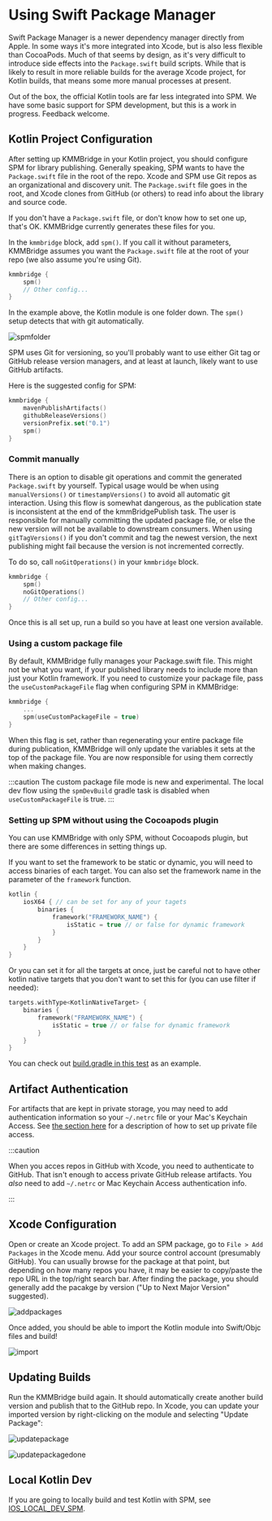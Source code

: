 # Using Swift Package Manager

Swift Package Manager is a newer dependency manager directly from Apple. In some ways it's more integrated into Xcode, but is also less flexible than CocoaPods. Much of that seems by design, as it's very difficult to introduce side effects into the `Package.swift` build scripts. While that is likely to result in more reliable builds for the average Xcode project, for Kotlin builds, that means some more manual processes at present.

Out of the box, the official Kotlin tools are far less integrated into SPM. We have some basic support for SPM development, but this is a work in progress. Feedback welcome.

## Kotlin Project Configuration

After setting up KMMBridge in your Kotlin project, you should configure SPM for library publishing. Generally speaking, SPM wants to have the `Package.swift` file in the root of the repo. Xcode and SPM use Git repos as an organizational and discovery unit. The `Package.swift` file goes in the root, and Xcode clones from GitHub (or others) to read info about the library and source code.

If you don't have a `Package.swift` file, or don't know how to set one up, that's OK. KMMBridge currently generates these files for you.

In the `kmmbridge` block, add `spm()`. If you call it without parameters, KMMBridge assumes you want the `Package.swift` file at the root of your repo (we also assume you're using Git).

```kotlin
kmmbridge {
    spm()
    // Other config...
}
```

In the example above, the Kotlin module is one folder down. The `spm()` setup detects that with git automatically.

![spmfolder](https://tl-navigator-images.s3.us-east-1.amazonaws.com/docimages/2022-10-06_06-43-spmfolder.png)

SPM uses Git for versioning, so you'll probably want to use either Git tag or GitHub release version managers, and at least at launch, likely want to use GitHub artifacts.

Here is the suggested config for SPM:

```kotlin
kmmbridge {
    mavenPublishArtifacts()
    githubReleaseVersions()
    versionPrefix.set("0.1")
    spm()
}
```

### Commit manually

There is an option to disable git operations and commit the generated `Package.swift` by yourself.
Typical usage would be when using `manualVersions()` or `timestampVersions()` to avoid all automatic git interaction.
Using this flow is somewhat dangerous, as the publication state is inconsistent at the end of the kmmBridgePublish task.
The user is responsible for manually committing the updated package file, or else the new version will not be available to downstream consumers.
When using `gitTagVersions()` if you don't commit and tag the newest version, the next publishing might fail because the version is not incremented correctly.

To do so, call `noGitOperations()` in your `kmmbridge` block.

```kotlin
kmmbridge {
    spm()
    noGitOperations()
    // Other config...
}
```

Once this is all set up, run a build so you have at least one version available.

### Using a custom package file

By default, KMMBridge fully manages your Package.swift file. This might not be what you want, if your published library needs to include more than just your Kotlin framework. If you need to customize your package file, pass the `useCustomPackageFile` flag when configuring SPM in KMMBridge:

```kotlin
kmmbridge {
    ...
    spm(useCustomPackageFile = true)
}
```

When this flag is set, rather than regenerating your entire package file during publication, KMMBridge will only update the variables it sets at the top of the package file. You are now responsible for using them correctly when making changes.

:::caution
The custom package file mode is new and experimental. The local dev flow using the `spmDevBuild` gradle task is disabled when `useCustomPackageFile` is true.
:::

### Setting up SPM without using the Cocoapods plugin

You can use KMMBridge with only SPM, without Cocoapods plugin, but there are some differences in setting things up.

If you want to set the framework to be static or dynamic, you will need to access binaries of each target.
You can also set the framework name in the parameter of the `framework` function.

```kotlin
kotlin {
    iosX64 { // can be set for any of your tagets
        binaries {
            framework("FRAMEWORK_NAME") {
                isStatic = true // or false for dynamic framework
            }
        }
    }
}
```

Or you can set it for all the targets at once, just be careful not to have other kotlin native targets that you don't want to set this for (you can use filter if needed):

```kotlin
targets.withType<KotlinNativeTarget> {
    binaries {
        framework("FRAMEWORK_NAME") {
            isStatic = true // or false for dynamic framework
        }
    }
}
```

You can check out [build.gradle in this test](https://github.com/touchlab/KmmBridgeIntegrationTest-SPMWithoutCommit/blob/main/shared/build.gradle.kts) as an example.

## Artifact Authentication

For artifacts that are kept in private storage, you may need to add authentication information so your `~/.netrc` file or your Mac's Keychain Access. See [the section here](../DEFAULT_GITHUB_FLOW.md#private-repos) for a description of how to set up private file access.

:::caution

When you acces repos in GitHub with Xcode, you need to authenticate to GitHub. That isn't enough to access private GitHub release artifacts. You *also* need to add `~/.netrc` or Mac Keychain Access authentication info.

:::

## Xcode Configuration

Open or create an Xcode project. To add an SPM package, go to `File > Add Packages` in the Xcode menu. Add your source control account (presumably GitHub). You can usually browse for the package at that point, but depending on how many repos you have, it may be easier to copy/paste the repo URL in the top/right search bar. After finding the package, you should generally add the pacakge by version ("Up to Next Major Version" suggested).

![addpackages](https://tl-navigator-images.s3.us-east-1.amazonaws.com/docimages/2022-10-06_06-57-addpackages.png)

Once added, you should be able to import the Kotlin module into Swift/Objc files and build!

![import](https://tl-navigator-images.s3.us-east-1.amazonaws.com/docimages/2022-10-06_07-00-import.png)

## Updating Builds

Run the KMMBridge build again. It should automatically create another build version and publish that to the GitHub repo. In Xcode, you can update your imported version by right-clicking on the module and selecting "Update Package":

![updatepackage](https://tl-navigator-images.s3.us-east-1.amazonaws.com/docimages/2022-10-06_07-04-updatepackage.png)

![updatepackagedone](https://tl-navigator-images.s3.us-east-1.amazonaws.com/docimages/2022-10-06_07-17-updatepackagedone.png)

## Local Kotlin Dev

If you are going to locally build and test Kotlin with SPM, see  [IOS_LOCAL_DEV_SPM](02_IOS_LOCAL_DEV_SPM.md).
